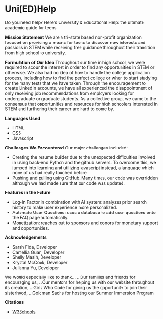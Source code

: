 # Uni(ED)Help
Do you need help? Here's University &amp; Educational Help: the ultimate academic guide for teens

**Mission Statement**
We are a tri-state based non-profit organization focused on providing a means for teens to discover new interests and passions in STEM while receiving free guidance throughout their transition from high school to university.

**Formulation of Our Idea**
Throughout our time in high school, we were required to scour the internet in order to find any opportunities in STEM or otherwise. We also had no idea of how to handle the college application process, including how to find the perfect college or when to  start studying for the many tests that we have taken. Through the encouragement to create LinkedIn accounts, we have all experienced the disappointment of only receiving job recommendations from employers looking for undergraduate or graduate students. As a collective group, we came to the consensus that opportunities and resources for high schoolers interested in STEM and furthering their career are hard to come by.

**Languages Used**
* HTML
* CSS
* Javascript

**Challenges We Encountered**
Our major challenges included: 
* Creating the resume builder due to the unexpected difficulties involved in using back-end Python and the github servers. To overcome this, we jumped into learning and utilizing javascript instead, a language which none of us had really touched before
* Pushing and pulling using GitHub. Many times, our code was overridden although we had made sure that our code was updated.

**Features in the Future**
* Log-In Factor in combination with AI system: analyzes prior search history to make user experience more personalized.
* Automate User-Questions: uses a database to add user-questions onto the FAQ page automatically.
* Monetization: reaches out to sponsors and donors for monetary support and opportunities.

**Acknowledgements**
* Sarah Fida, Developer
* Camellia Guan, Developer
* Shelly Masih, Developer
* Krystal McCook, Developer
* Julianna Yu, Developer

We would especially like to thank...
...Our families and friends for encouraging us,
...Our mentors for helping us with our website throughout its creation,
...Girls Who Code for giving us the opportunity to join their sisterhood,
...Goldman Sachs for hosting our Summer Immersion Program


**Citations**
* [W3Schools](https://www.w3schools.com)
